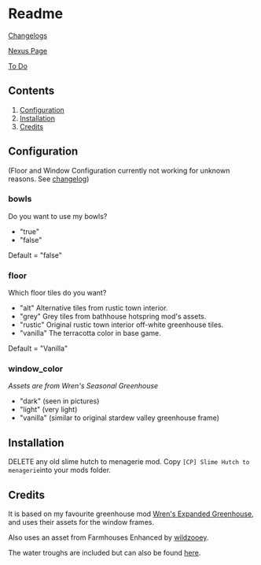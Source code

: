 # Readme

[Changelogs](https://github.com/lauren-mods/StardewMods/blob/main/Slime-Hutch/changelogs.md)

[Nexus Page](https://www.nexusmods.com/stardewvalley/mods/6497)

[To Do](https://github.com/lauren-mods/StardewMods/projects/1)

## Contents

1. [Configuration](#Configuration)
2. [Installation](#Installation)
3. [Credits](#credits)

## Configuration

(Floor and Window Configuration currently not working for unknown reasons. See [changelog](https://github.com/lauren-mods/StardewMods/blob/main/Slime-Hutch/changelogs.md))

### bowls
Do you want to use my bowls?

- "true"
- "false"

Default = "false"

### floor
Which floor tiles do you want?

- "alt"
Alternative tiles from rustic town interior.
- "grey"
Grey tiles from bathhouse hotspring mod's assets.
- "rustic"
Original rustic town interior off-white greenhouse tiles.
- "vanilla"
The terracotta color in base game.

Default = "Vanilla"

### window_color
_Assets are from Wren's Seasonal Greenhouse_
- "dark" (seen in pictures)
- "light" (very light)
- "vanilla" (similar to original stardew valley greenhouse frame)

## Installation

DELETE any old slime hutch to menagerie mod.
Copy ```[CP] Slime Hutch to menagerie```into your mods folder.

## Credits

It is based on my favourite greenhouse mod [Wren's Expanded Greenhouse](https://www.nexusmods.com/stardewvalley/mods/5431), and uses their assets for the window frames.

Also uses an asset from Farmhouses Enhanced by [wildzooey](url=https://www.nexusmods.com/stardewvalley/users/52416251).

The water troughs are included but can also be found [here](url=https://www.nexusmods.com/stardewvalley/mods/6453).

